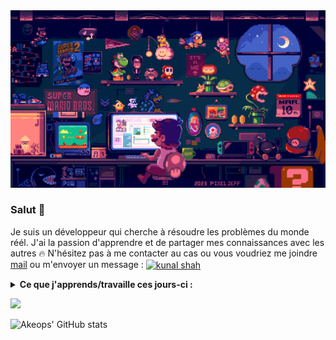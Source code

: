 <img src="68747470733a2f2f696d616765732d7769786d702d6564333061383662386334636138383737373335393463322e7769786d702e636f6d2f662f63383363303034652d313337302d343735362d383865352d34303731646537393730383.gif" alt="Alternate text"/>

### Salut 👋

Je suis un développeur qui cherche à résoudre les problèmes du monde réél. J'ai la passion d'apprendre et de partager mes connaissances avec les autres 🔥
N'hésitez pas à me contacter au cas ou vous voudriez me joindre [mail](mailto:lalanne.andoni1@gmail.com) ou m'envoyer un message : 
<a href="[https://linkedin.com/in/kunalshah017](https://www.linkedin.com/in/andoni-lalanne-berdouticq-240104179/)" target="blank"><img align="center" src="https://raw.githubusercontent.com/rahuldkjain/github-profile-readme-generator/master/src/images/icons/Social/linked-in-alt.svg" alt="kunal shah" height="30" width="40" /></a>



<details>
  <summary><strong>Ce que j'apprends/travaille ces jours-ci :</strong></summary>
    <ul>
      <li>Les bonnes pratiques HTML</li>
      <li>PHP avancé</li>
      <li>CSS avancé</li>
      <li>A utiliser Bootstrap</li>
    </ul>
</details>

<a href="https://github.com/Akeops/github-readme-stats"><img align="" width="48%" src="https://github-readme-stats.vercel.app/api/top-langs/?username=Akeops&show_icons=true&layout=compact&theme=radical&hide_border=true"/></a>

![Akeops' GitHub stats](https://github-readme-stats.vercel.app/api?username=Akeops&show_icons=true&theme=radical)


